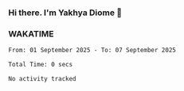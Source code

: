 ### Hi there. I'm Yakhya Diome 👋

### WAKATIME
<!--START_SECTION:waka-->

```txt
From: 01 September 2025 - To: 07 September 2025

Total Time: 0 secs

No activity tracked
```

<!--END_SECTION:waka-->
